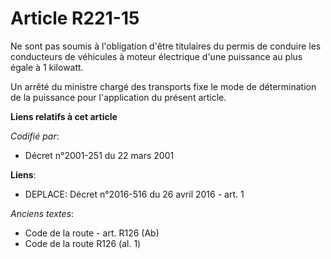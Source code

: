# Article R221-15

Ne sont pas soumis à l'obligation d'être titulaires du permis de conduire les conducteurs de véhicules à moteur électrique
d'une puissance au plus égale à 1 kilowatt.

Un arrêté du ministre chargé des transports fixe le mode de détermination de la puissance pour l'application du présent
article.

**Liens relatifs à cet article**

_Codifié par_:

  - Décret n°2001-251 du 22 mars 2001

**Liens**:

  - DEPLACE: Décret n°2016-516 du 26 avril 2016 - art. 1

_Anciens textes_:

  - Code de la route - art. R126 (Ab)
  - Code de la route R126 (al. 1)
